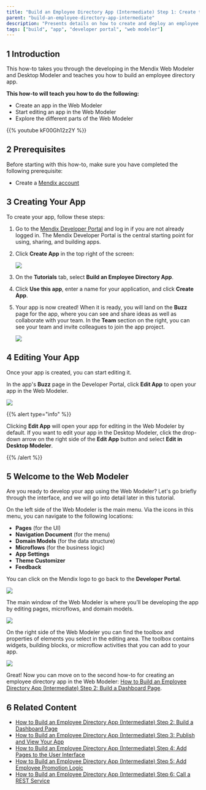 ```yaml
---
title: "Build an Employee Directory App (Intermediate) Step 1: Create the App"
parent: "build-an-employee-directory-app-intermediate"
description: "Presents details on how to create and deploy an employee directory app in the Web Modeler."
tags: ["build", "app", "developer portal", "web modeler"]
---
```


## 1 Introduction

This how-to takes you through the developing in the Mendix Web Modeler and Desktop Modeler and teaches you how to build an employee directory app.

**This how-to will teach you how to do the following:**

* Create an app in the Web Modeler
* Start editing an app in the Web Modeler
* Explore the different parts of the Web Modeler

{{% youtube kF00Gh12z2Y %}}

## 2 Prerequisites

Before starting with this how-to, make sure you have completed the following prerequisite:

* Create a [Mendix account](https://www.mendix.com/try-now/?utm_source=documentation&utm_medium=community&utm_campaign=signup)

## 3 Creating Your App

To create your app, follow these steps:

1. Go to the [Mendix Developer Portal](http://home.mendix.com) and log in if you are not already logged in. The Mendix Developer Portal is the central starting point for using, sharing, and building apps.
2. Click **Create App** in the top right of the screen:

    ![](attachments/build-an-employee-directory-app-intermediate/create-app.png) 

3. On the **Tutorials** tab, select **Build an Employee Directory App**.

4. Click **Use this app**, enter a name for your application, and click **Create App**.
5. Your app is now created! When it is ready, you will land on the **Buzz** page for the app, where you can see and share ideas as well as collaborate with your team. In the **Team** section on the right, you can see your team and invite colleagues to join the app project.

    ![](attachments/build-an-employee-directory-app-intermediate/app-buzz.png)

## 4 Editing Your App

Once your app is created, you can start editing it. 

In the app's **Buzz** page in the Developer Portal, click **Edit App** to open your app in the Web Modeler.<br>

![](attachments/build-an-employee-directory-app-intermediate/edit-app.png)

{{% alert type="info" %}}

Clicking **Edit App** will open your app for editing in the Web Modeler by default. If you want to edit your app in the Desktop Modeler, click the drop-down arrow on the right side of the **Edit App** button and select **Edit in Desktop Modeler**.

{{% /alert %}}

## 5 Welcome to the Web Modeler

Are you ready to develop your app using the Web Modeler? Let's go briefly through the interface, and we will go into detail later in this tutorial.

On the left side of the Web Modeler is the main menu. Via the icons in this menu, you can navigate to the following locations:

* **Pages** (for the UI)
* **Navigation Document** (for the menu)
* **Domain Models** (for the data structure)
* **Microflows** (for the business logic)
* **App Settings**
* **Theme Customizer**
* **Feedback**

You can click on the Mendix logo to go back to the **Developer Portal**.

![](attachments/build-an-employee-directory-app-intermediate/main-menu.png)

The main window of the Web Modeler is where you’ll be developing the app by editing pages, microflows, and domain models.

![](attachments/build-an-employee-directory-app-intermediate/main-window.png)

On the right side of the Web Modeler you can find the toolbox and properties of elements you select in the editing area. The toolbox contains widgets, building blocks, or microflow activities that you can add to your app.

![](attachments/build-an-employee-directory-app-intermediate/toolbox.png)

Great! Now you can move on to the second how-to for creating an employee directory app in the Web Modeler: [How to Build an Employee Directory App (Intermediate) Step 2: Build a Dashboard Page](build-an-employee-directory-app-intermediate-2-build-a-dashboard-page).

## 6 Related Content

* [How to Build an Employee Directory App (Intermediate) Step 2: Build a Dashboard Page](build-an-employee-directory-app-intermediate-2-build-a-dashboard-page)
* [How to Build an Employee Directory App (Intermediate) Step 3: Publish and View Your App](build-an-employee-directory-app-intermediate-3-publish-and-view-your-app)
* [How to Build an Employee Directory App (Intermediate) Step 4: Add Pages to the User Interface](build-an-employee-directory-app-intermediate-4-add-pages-to-the-user-interface)
* [How to Build an Employee Directory App (Intermediate) Step 5: Add Employee Promotion Logic](build-an-employee-directory-app-intermediate-5-add-employee-promotion-logic)
* [How to Build an Employee Directory App (Intermediate) Step 6: Call a REST Service](build-an-employee-directory-app-intermediate-6-call-rest-service)
